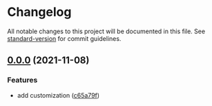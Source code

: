 # Changelog

All notable changes to this project will be documented in this file. See [standard-version](https://github.com/conventional-changelog/standard-version) for commit guidelines.

## [0.0.0](https://github.com/dubizzle/cz-conventional-changelog-for-any/compare/v6.7.0...v0.0.0) (2021-11-08)


### Features

* add customization ([c65a79f](https://github.com/dubizzle/cz-conventional-changelog-for-any/commit/c65a79f825edcebe17885f398face2f6ce9667cc))
